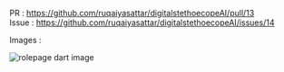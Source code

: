 PR : https://github.com/ruqaiyasattar/digitalstethoecopeAI/pull/13
<br />
Issue : https://github.com/ruqaiyasattar/digitalstethoecopeAI/issues/14

Images :

![rolepage dart image](https://user-images.githubusercontent.com/86596711/224764407-c1a5b2f9-5bd5-4e68-9e44-c4b8237fb373.jpg)
